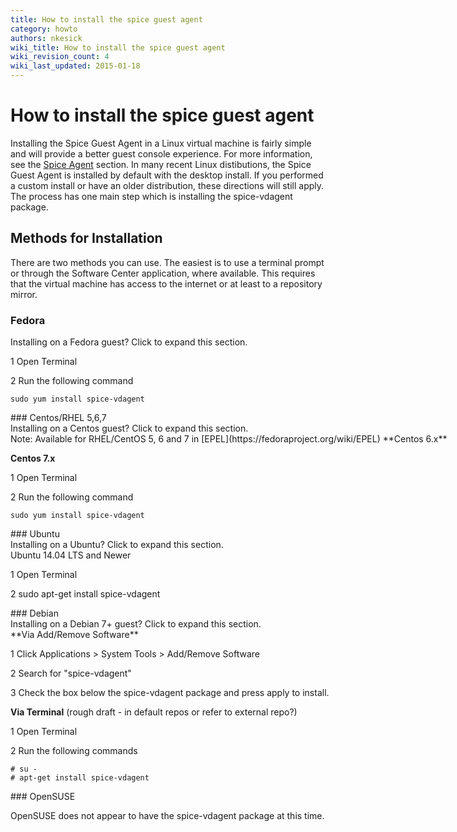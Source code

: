 ```yaml
---
title: How to install the spice guest agent
category: howto
authors: nkesick
wiki_title: How to install the spice guest agent
wiki_revision_count: 4
wiki_last_updated: 2015-01-18
---
```


# How to install the spice guest agent

Installing the Spice Guest Agent in a Linux virtual machine is fairly simple and will provide a better guest console experience. For more information, see the [Spice Agent](/documentation/internal/guest-agent/understanding-guest-agents-and-other-tools/#spice-agent) section. In many recent Linux distibutions, the Spice Guest Agent is installed by default with the desktop install. If you performed a custom install or have an older distribution, these directions will still apply. The process has one main step which is installing the spice-vdagent package.

## Methods for Installation

There are two methods you can use. The easiest is to use a terminal prompt or through the Software Center application, where available. This requires that the virtual machine has access to the internet or at least to a repository mirror.

### Fedora

<div class="toccolours mw-collapsible mw-collapsed" style="width:800px">
Installing on a Fedora guest? Click to expand this section.

<div class="mw-collapsible-content">

1 Open Terminal

2 Run the following command

<!-- -->

    sudo yum install spice-vdagent

</div>
</div>
### Centos/RHEL 5,6,7

<div class="toccolours mw-collapsible mw-collapsed" style="width:800px">
Installing on a Centos guest? Click to expand this section.

<div class="mw-collapsible-content">
Note: Available for RHEL/CentOS 5, 6 and 7 in [EPEL](https://fedoraproject.org/wiki/EPEL) **Centos 6.x**

**Centos 7.x**

1 Open Terminal

2 Run the following command

<!-- -->

    sudo yum install spice-vdagent

</div>
</div>
### Ubuntu

<div class="toccolours mw-collapsible mw-collapsed" style="width:800px">
Installing on a Ubuntu? Click to expand this section.

<div class="mw-collapsible-content">
Ubuntu 14.04 LTS and Newer

1 Open Terminal

2 sudo apt-get install spice-vdagent

</div>
</div>
### Debian

<div class="toccolours mw-collapsible mw-collapsed" style="width:800px">
Installing on a Debian 7+ guest? Click to expand this section.

<div class="mw-collapsible-content">
**Via Add/Remove Software**

1 Click Applications > System Tools > Add/Remove Software

2 Search for "spice-vdagent"

3 Check the box below the spice-vdagent package and press apply to install.

**Via Terminal** (rough draft - in default repos or refer to external repo?)

1 Open Terminal

2 Run the following commands

<!-- -->

    # su -
    # apt-get install spice-vdagent

</div>
</div>
### OpenSUSE

OpenSUSE does not appear to have the spice-vdagent package at this time.
